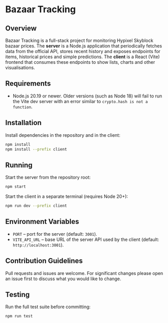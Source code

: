 # Bazaar Tracking

## Overview
Bazaar Tracking is a full-stack project for monitoring Hypixel Skyblock bazaar prices.
The **server** is a Node.js application that periodically fetches data from the
official API, stores recent history and exposes endpoints for items, historical
prices and simple predictions.
The **client** is a React (Vite) frontend that consumes these endpoints to show
lists, charts and other visualisations.

## Requirements
- Node.js 20.19 or newer. Older versions (such as Node 18) will fail to run the Vite dev server with an error similar to `crypto.hash is not a function`.

## Installation
Install dependencies in the repository and in the client:

```bash
npm install
npm install --prefix client
```

## Running
Start the server from the repository root:

```bash
npm start
```

Start the client in a separate terminal (requires Node 20+):

```bash
npm run dev --prefix client
```

## Environment Variables
- `PORT` – port for the server (default: `3001`).
- `VITE_API_URL` – base URL of the server API used by the client (default:
  `http://localhost:3001`).

## Contribution Guidelines
Pull requests and issues are welcome. For significant changes please open an
issue first to discuss what you would like to change.

## Testing
Run the full test suite before committing:

```bash
npm run test
```


